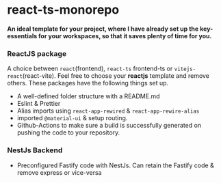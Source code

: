 # react-ts-monorepo

**An ideal template for your project, where I have already set up the key-essentials for your workspaces, so that it saves plenty of time for you.**

### ReactJS package

A choice between `react`(frontend), `react-ts` frontend-ts or `vitejs-react`(react-vite). Feel free to choose your **reactjs** template and remove others. These packages have the following things set up.

-  A well-defined folder structure with a README.md 
-  Eslint & Prettier
-  Alias imports using `react-app-rewired` & `react-app-rewire-alias`
-  imported `@material-ui` & setup routing.
-  Github-Actions to make sure a build is successfully generated on pushing the code to your repository.

### NestJs Backend

- Preconfigured Fastify code with NestJs. Can retain the Fastify code & remove express or vice-versa
